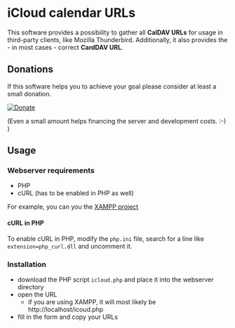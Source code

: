 # iCloud calendar URLs

This software provides a possibility to gather all **CalDAV URLs** for usage in third-party clients, like Mozilla Thunderbird.
Additionally, it also provides the - in most cases - correct **CardDAV URL**.

## Donations

If this software helps you to achieve your goal please consider at least a small donation.

[![Donate](https://img.shields.io/badge/Donate-PayPal-green.svg)](https://www.paypal.com/cgi-bin/webscr?cmd=_s-xclick&hosted_button_id=JVTUEYXWG76MA)

(Even a small amount helps financing the server and development costs. :-) )

## Usage

### Webserver requirements

  - PHP
  - cURL (has to be enabled in PHP as well)

For example, you can you the [XAMPP project](http://www.apachefriends.org/de/xampp.html)

#### cURL in PHP

To enable cURL in PHP, modify the `php.ini` file, search for a line like `extension=php_curl.dll` and uncomment it.

### Installation

  - download the PHP script `icloud.php` and place it into the webserver directory
  - open the URL
    - if you are using XAMPP, it will most likely be http://localhost/icoud.php
  - fill in the form and copy your URLs
